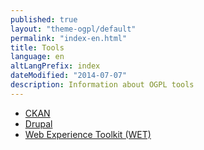 ```yaml
---
published: true
layout: "theme-ogpl/default"
permalink: "index-en.html"
title: Tools
language: en
altLangPrefix: index
dateModified: "2014-07-07"
description: Information about OGPL tools
---
```


* [CKAN](ckan-en.html)
* [Drupal](drupal-en.html)
* [Web Experience Toolkit (WET)](wet-boew-en.html)
